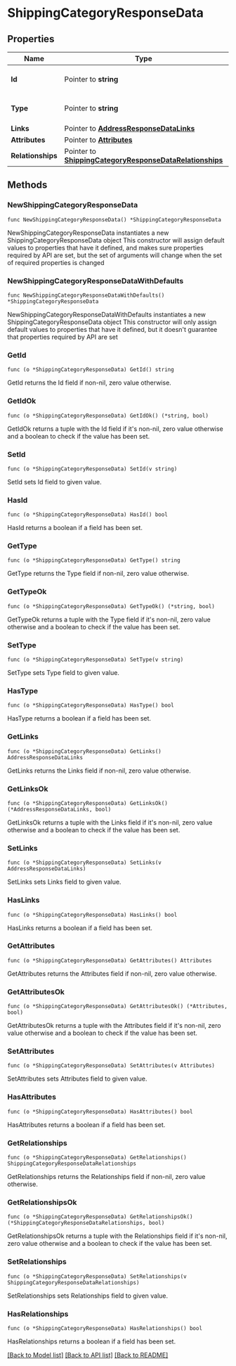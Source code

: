 # ShippingCategoryResponseData

## Properties

Name | Type | Description | Notes
------------ | ------------- | ------------- | -------------
**Id** | Pointer to **string** | The resource&#39;s id | [optional] 
**Type** | Pointer to **string** | The resource&#39;s type | [optional] 
**Links** | Pointer to [**AddressResponseDataLinks**](AddressResponseDataLinks.md) |  | [optional] 
**Attributes** | Pointer to [**Attributes**](Attributes.md) |  | [optional] 
**Relationships** | Pointer to [**ShippingCategoryResponseDataRelationships**](ShippingCategoryResponseDataRelationships.md) |  | [optional] 

## Methods

### NewShippingCategoryResponseData

`func NewShippingCategoryResponseData() *ShippingCategoryResponseData`

NewShippingCategoryResponseData instantiates a new ShippingCategoryResponseData object
This constructor will assign default values to properties that have it defined,
and makes sure properties required by API are set, but the set of arguments
will change when the set of required properties is changed

### NewShippingCategoryResponseDataWithDefaults

`func NewShippingCategoryResponseDataWithDefaults() *ShippingCategoryResponseData`

NewShippingCategoryResponseDataWithDefaults instantiates a new ShippingCategoryResponseData object
This constructor will only assign default values to properties that have it defined,
but it doesn't guarantee that properties required by API are set

### GetId

`func (o *ShippingCategoryResponseData) GetId() string`

GetId returns the Id field if non-nil, zero value otherwise.

### GetIdOk

`func (o *ShippingCategoryResponseData) GetIdOk() (*string, bool)`

GetIdOk returns a tuple with the Id field if it's non-nil, zero value otherwise
and a boolean to check if the value has been set.

### SetId

`func (o *ShippingCategoryResponseData) SetId(v string)`

SetId sets Id field to given value.

### HasId

`func (o *ShippingCategoryResponseData) HasId() bool`

HasId returns a boolean if a field has been set.

### GetType

`func (o *ShippingCategoryResponseData) GetType() string`

GetType returns the Type field if non-nil, zero value otherwise.

### GetTypeOk

`func (o *ShippingCategoryResponseData) GetTypeOk() (*string, bool)`

GetTypeOk returns a tuple with the Type field if it's non-nil, zero value otherwise
and a boolean to check if the value has been set.

### SetType

`func (o *ShippingCategoryResponseData) SetType(v string)`

SetType sets Type field to given value.

### HasType

`func (o *ShippingCategoryResponseData) HasType() bool`

HasType returns a boolean if a field has been set.

### GetLinks

`func (o *ShippingCategoryResponseData) GetLinks() AddressResponseDataLinks`

GetLinks returns the Links field if non-nil, zero value otherwise.

### GetLinksOk

`func (o *ShippingCategoryResponseData) GetLinksOk() (*AddressResponseDataLinks, bool)`

GetLinksOk returns a tuple with the Links field if it's non-nil, zero value otherwise
and a boolean to check if the value has been set.

### SetLinks

`func (o *ShippingCategoryResponseData) SetLinks(v AddressResponseDataLinks)`

SetLinks sets Links field to given value.

### HasLinks

`func (o *ShippingCategoryResponseData) HasLinks() bool`

HasLinks returns a boolean if a field has been set.

### GetAttributes

`func (o *ShippingCategoryResponseData) GetAttributes() Attributes`

GetAttributes returns the Attributes field if non-nil, zero value otherwise.

### GetAttributesOk

`func (o *ShippingCategoryResponseData) GetAttributesOk() (*Attributes, bool)`

GetAttributesOk returns a tuple with the Attributes field if it's non-nil, zero value otherwise
and a boolean to check if the value has been set.

### SetAttributes

`func (o *ShippingCategoryResponseData) SetAttributes(v Attributes)`

SetAttributes sets Attributes field to given value.

### HasAttributes

`func (o *ShippingCategoryResponseData) HasAttributes() bool`

HasAttributes returns a boolean if a field has been set.

### GetRelationships

`func (o *ShippingCategoryResponseData) GetRelationships() ShippingCategoryResponseDataRelationships`

GetRelationships returns the Relationships field if non-nil, zero value otherwise.

### GetRelationshipsOk

`func (o *ShippingCategoryResponseData) GetRelationshipsOk() (*ShippingCategoryResponseDataRelationships, bool)`

GetRelationshipsOk returns a tuple with the Relationships field if it's non-nil, zero value otherwise
and a boolean to check if the value has been set.

### SetRelationships

`func (o *ShippingCategoryResponseData) SetRelationships(v ShippingCategoryResponseDataRelationships)`

SetRelationships sets Relationships field to given value.

### HasRelationships

`func (o *ShippingCategoryResponseData) HasRelationships() bool`

HasRelationships returns a boolean if a field has been set.


[[Back to Model list]](../README.md#documentation-for-models) [[Back to API list]](../README.md#documentation-for-api-endpoints) [[Back to README]](../README.md)


